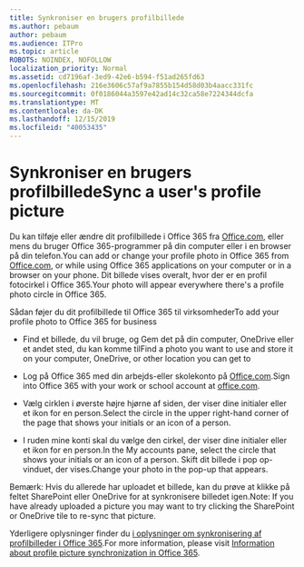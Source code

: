 ```yaml
---
title: Synkroniser en brugers profilbillede
ms.author: pebaum
author: pebaum
ms.audience: ITPro
ms.topic: article
ROBOTS: NOINDEX, NOFOLLOW
localization_priority: Normal
ms.assetid: cd7196af-3ed9-42e6-b594-f51ad265fd63
ms.openlocfilehash: 216e3606c57af9a7855b154d58d03b4aacc331fc
ms.sourcegitcommit: 0f0186044a3597e42ad14c32ca58e7224344dcfa
ms.translationtype: MT
ms.contentlocale: da-DK
ms.lasthandoff: 12/15/2019
ms.locfileid: "40053435"
---
```

# <a name="sync-a-users-profile-picture"></a><span data-ttu-id="cdbb3-102">Synkroniser en brugers profilbillede</span><span class="sxs-lookup"><span data-stu-id="cdbb3-102">Sync a user's profile picture</span></span>

<span data-ttu-id="cdbb3-103">Du kan tilføje eller ændre dit profilbillede i Office 365 fra [Office.com](http://www.office.com), eller mens du bruger Office 365-programmer på din computer eller i en browser på din telefon.</span><span class="sxs-lookup"><span data-stu-id="cdbb3-103">You can add or change your profile photo in Office 365 from [Office.com](http://www.office.com), or while using Office 365 applications on your computer or in a browser on your phone.</span></span> <span data-ttu-id="cdbb3-104">Dit billede vises overalt, hvor der er en profil fotocirkel i Office 365.</span><span class="sxs-lookup"><span data-stu-id="cdbb3-104">Your photo will appear everywhere there's a profile photo circle in Office 365.</span></span>

<span data-ttu-id="cdbb3-105">Sådan føjer du dit profilbillede til Office 365 til virksomheder</span><span class="sxs-lookup"><span data-stu-id="cdbb3-105">To add your profile photo to Office 365 for business</span></span>

- <span data-ttu-id="cdbb3-106">Find et billede, du vil bruge, og Gem det på din computer, OneDrive eller et andet sted, du kan komme til</span><span class="sxs-lookup"><span data-stu-id="cdbb3-106">Find a photo you want to use and store it on your computer, OneDrive, or other location you can get to</span></span>

- <span data-ttu-id="cdbb3-107">Log på Office 365 med din arbejds-eller skolekonto på [Office.com](http://www.office.com).</span><span class="sxs-lookup"><span data-stu-id="cdbb3-107">Sign into Office 365 with your work or school account at [office.com](http://www.office.com).</span></span>

- <span data-ttu-id="cdbb3-108">Vælg cirklen i øverste højre hjørne af siden, der viser dine initialer eller et ikon for en person.</span><span class="sxs-lookup"><span data-stu-id="cdbb3-108">Select the circle in the upper right-hand corner of the page that shows your initials or an icon of a person.</span></span>

- <span data-ttu-id="cdbb3-109">I ruden mine konti skal du vælge den cirkel, der viser dine initialer eller et ikon for en person.</span><span class="sxs-lookup"><span data-stu-id="cdbb3-109">In the My accounts pane, select the circle that shows your initials or an icon of a person.</span></span> <span data-ttu-id="cdbb3-110">Skift dit billede i pop op-vinduet, der vises.</span><span class="sxs-lookup"><span data-stu-id="cdbb3-110">Change your photo in the pop-up that appears.</span></span>

<span data-ttu-id="cdbb3-111">Bemærk: Hvis du allerede har uploadet et billede, kan du prøve at klikke på feltet SharePoint eller OneDrive for at synkronisere billedet igen.</span><span class="sxs-lookup"><span data-stu-id="cdbb3-111">Note: If you have already uploaded a picture you may want to try clicking the SharePoint or OneDrive tile to re-sync that picture.</span></span>

<span data-ttu-id="cdbb3-112">Yderligere oplysninger finder du [i oplysninger om synkronisering af profilbilleder i Office 365](https://support.office.com/article/information-about-profile-picture-synchronization-in-office-365-20594d76-d054-4af4-a660-401133e3d48a).</span><span class="sxs-lookup"><span data-stu-id="cdbb3-112">For more information, please visit [Information about profile picture synchronization in Office 365](https://support.office.com/article/information-about-profile-picture-synchronization-in-office-365-20594d76-d054-4af4-a660-401133e3d48a).</span></span>
